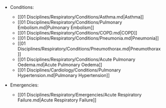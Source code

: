 <!-- QueryToSerialize: list rows.file.link from "01 Disciplines" where  contains(Rotations, "[" + this.file.name + "](" + replace(this.file.folder + "/" + this.file.name + "." + this.file.ext, " ", "%20")   + ")") OR contains(Rotations, this.file.link) or contains(file.path,this.file.name) group by reverse(split(file.folder, "/"))[0] -->
<!-- SerializedQuery: list rows.file.link from "01 Disciplines" where  contains(Rotations, "[" + this.file.name + "](" + replace(this.file.folder + "/" + this.file.name + "." + this.file.ext, " ", "%20")   + ")") OR contains(Rotations, this.file.link) or contains(file.path,this.file.name) group by reverse(split(file.folder, "/"))[0] -->
- Conditions: 
    - [[01 Disciplines/Respiratory/Conditions/Asthma.md|Asthma]]
    - [[01 Disciplines/Respiratory/Conditions/Pulmonary Embolism.md|Pulmonary Embolism]]
    - [[01 Disciplines/Respiratory/Conditions/COPD.md|COPD]]
    - [[01 Disciplines/Respiratory/Conditions/Pneumonia.md|Pneumonia]]
    - [[01 Disciplines/Respiratory/Conditions/Pneumothorax.md|Pneumothorax]]
    - [[01 Disciplines/Respiratory/Conditions/Acute Pulmonary Oedema.md|Acute Pulmonary Oedema]]
    - [[01 Disciplines/Cardiology/Conditions/Pulmonary Hypertension.md|Pulmonary Hypertension]]

- Emergencies: 
    - [[01 Disciplines/Respiratory/Emergencies/Acute Respiratory Failure.md|Acute Respiratory Failure]]

<!-- SerializedQuery END -->
